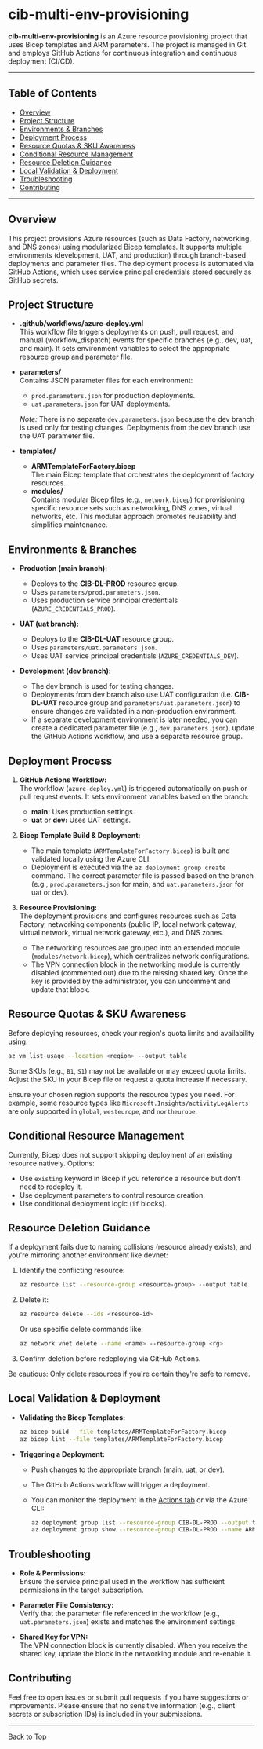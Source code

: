# cib-multi-env-provisioning

**cib-multi-env-provisioning** is an Azure resource provisioning project that uses Bicep templates and ARM parameters. The project is managed in Git and employs GitHub Actions for continuous integration and continuous deployment (CI/CD).

---

## Table of Contents

- [Overview](#overview)
- [Project Structure](#project-structure)
- [Environments & Branches](#environments--branches)
- [Deployment Process](#deployment-process)
- [Resource Quotas & SKU Awareness](#resource-quotas--sku-awareness)
- [Conditional Resource Management](#conditional-resource-management)
- [Resource Deletion Guidance](#resource-deletion-guidance)
- [Local Validation & Deployment](#local-validation--deployment)
- [Troubleshooting](#troubleshooting)
- [Contributing](#contributing)

---

## Overview

This project provisions Azure resources (such as Data Factory, networking, and DNS zones) using modularized Bicep templates. It supports multiple environments (development, UAT, and production) through branch-based deployments and parameter files. The deployment process is automated via GitHub Actions, which uses service principal credentials stored securely as GitHub secrets.

## Project Structure

- **.github/workflows/azure-deploy.yml**  
  This workflow file triggers deployments on push, pull request, and manual (workflow_dispatch) events for specific branches (e.g., dev, uat, and main). It sets environment variables to select the appropriate resource group and parameter file.

- **parameters/**  
  Contains JSON parameter files for each environment:
  - `prod.parameters.json` for production deployments.
  - `uat.parameters.json` for UAT deployments.
  
  *Note:* There is no separate `dev.parameters.json` because the dev branch is used only for testing changes. Deployments from the dev branch use the UAT parameter file.

- **templates/**  
  - **ARMTemplateForFactory.bicep**  
    The main Bicep template that orchestrates the deployment of factory resources.
  - **modules/**  
    Contains modular Bicep files (e.g., `network.bicep`) for provisioning specific resource sets such as networking, DNS zones, virtual networks, etc. This modular approach promotes reusability and simplifies maintenance.

## Environments & Branches

- **Production (main branch):**  
  - Deploys to the **CIB-DL-PROD** resource group.
  - Uses `parameters/prod.parameters.json`.
  - Uses production service principal credentials (`AZURE_CREDENTIALS_PROD`).

- **UAT (uat branch):**  
  - Deploys to the **CIB-DL-UAT** resource group.
  - Uses `parameters/uat.parameters.json`.
  - Uses UAT service principal credentials (`AZURE_CREDENTIALS_DEV`).

- **Development (dev branch):**  
  - The dev branch is used for testing changes.
  - Deployments from dev branch also use UAT configuration (i.e. **CIB-DL-UAT** resource group and `parameters/uat.parameters.json`) to ensure changes are validated in a non-production environment.
  - If a separate development environment is later needed, you can create a dedicated parameter file (e.g., `dev.parameters.json`), update the GitHub Actions workflow, and use a separate resource group.

## Deployment Process

1. **GitHub Actions Workflow:**  
   The workflow (`azure-deploy.yml`) is triggered automatically on push or pull request events. It sets environment variables based on the branch:
   - **main:** Uses production settings.
   - **uat** or **dev:** Uses UAT settings.
   
2. **Bicep Template Build & Deployment:**  
   - The main template (`ARMTemplateForFactory.bicep`) is built and validated locally using the Azure CLI.
   - Deployment is executed via the `az deployment group create` command. The correct parameter file is passed based on the branch (e.g., `prod.parameters.json` for main, and `uat.parameters.json` for uat or dev).

3. **Resource Provisioning:**  
   The deployment provisions and configures resources such as Data Factory, networking components (public IP, local network gateway, virtual network, virtual network gateway, etc.), and DNS zones.  
   - The networking resources are grouped into an extended module (`modules/network.bicep`), which centralizes network configurations.
   - The VPN connection block in the networking module is currently disabled (commented out) due to the missing shared key. Once the key is provided by the administrator, you can uncomment and update that block.

## Resource Quotas & SKU Awareness

Before deploying resources, check your region's quota limits and availability using:

```bash
az vm list-usage --location <region> --output table
```

Some SKUs (e.g., `B1`, `S1`) may not be available or may exceed quota limits. Adjust the SKU in your Bicep file or request a quota increase if necessary.

Ensure your chosen region supports the resource types you need. For example, some resource types like `Microsoft.Insights/activityLogAlerts` are only supported in `global`, `westeurope`, and `northeurope`.

## Conditional Resource Management

Currently, Bicep does not support skipping deployment of an existing resource natively.
Options:
- Use `existing` keyword in Bicep if you reference a resource but don't need to redeploy it.
- Use deployment parameters to control resource creation.
- Use conditional deployment logic (`if` blocks).

## Resource Deletion Guidance

If a deployment fails due to naming collisions (resource already exists), and you're mirroring another environment like devnet:

1. Identify the conflicting resource:
   ```bash
   az resource list --resource-group <resource-group> --output table
   ```

2. Delete it:
   ```bash
   az resource delete --ids <resource-id>
   ```
   Or use specific delete commands like:
   ```bash
   az network vnet delete --name <name> --resource-group <rg>
   ```

3. Confirm deletion before redeploying via GitHub Actions.

Be cautious: Only delete resources if you're certain they're safe to remove.

## Local Validation & Deployment

- **Validating the Bicep Templates:**

  ```bash
  az bicep build --file templates/ARMTemplateForFactory.bicep
  az bicep lint --file templates/ARMTemplateForFactory.bicep
  ```

- **Triggering a Deployment:**
  - Push changes to the appropriate branch (main, uat, or dev).
  - The GitHub Actions workflow will trigger a deployment.
  - You can monitor the deployment in the [Actions tab](https://github.com/bphc-tech/cib-multi-env-provisioning/actions) or via the Azure CLI:

    ```bash
    az deployment group list --resource-group CIB-DL-PROD --output table
    az deployment group show --resource-group CIB-DL-PROD --name ARMTemplateForFactory
    ```

## Troubleshooting

- **Role & Permissions:**  
  Ensure the service principal used in the workflow has sufficient permissions in the target subscription.

- **Parameter File Consistency:**  
  Verify that the parameter file referenced in the workflow (e.g., `uat.parameters.json`) exists and matches the environment settings.

- **Shared Key for VPN:**  
  The VPN connection block is currently disabled. When you receive the shared key, update the block in the networking module and re-enable it.

## Contributing

Feel free to open issues or submit pull requests if you have suggestions or improvements. Please ensure that no sensitive information (e.g., client secrets or subscription IDs) is included in your submissions.

---

[Back to Top](#table-of-contents)


